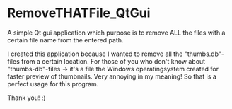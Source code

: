 # RemoveTHATFile_QtGui

A simple Qt gui application which purpose is to remove ALL the files with a certain file name from the entered path.

I created this application because I wanted to remove all the "thumbs.db"-files from a certain location. For those of you who don't know about "thumbs-db"-files -> it's a file the Windows operatingsystem created for faster preview of thumbnails. Very annoying in my meaning! So that is a perfect usage for this program. 

Thank you! :)

